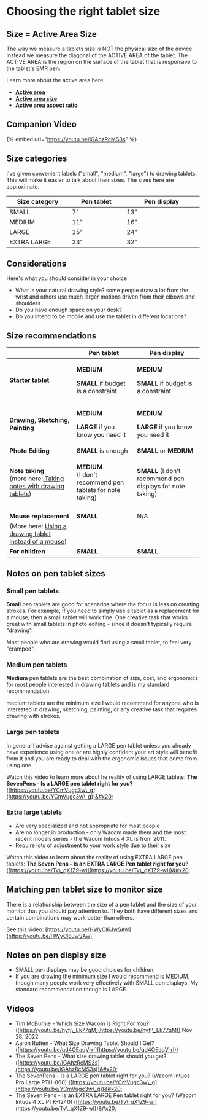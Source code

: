 # Choosing the right tablet size

## Size = Active Area Size

The way we measure a tablets size is NOT the physical size of the device. Instead we measure the diagonal of the ACTIVE AREA of the tablet. The ACTIVE AREA is the region on the surface of the tablet that is responsive to the tablet's EMR pen.

Learn more about the active area here:

* [**Active area**](active-area.md) &#x20;
* [**Active area size**](active-area-size.md)
* [**Active area aspect ratio**](active-area-aspect-ratio.md)

## Companion Video

{% embed url="https://youtu.be/lGAhzRcMS3s" %}



## Size categories

I've given convenient labels ("small", "medium", "large") to drawing tablets. This will make it easier to talk about their sizes. The sizes here are approximate.

<table><thead><tr><th width="188">Size category</th><th width="170.33333333333331">Pen tablet</th><th width="249.66666666666669">Pen display</th></tr></thead><tbody><tr><td>SMALL</td><td>7"</td><td>13"</td></tr><tr><td>MEDIUM</td><td>11"</td><td>16"</td></tr><tr><td>LARGE</td><td>15"</td><td>24"</td></tr><tr><td>EXTRA LARGE</td><td>23"</td><td>32"</td></tr></tbody></table>

## Considerations

Here's what you should consider in your choice

* What is your natural drawing style? some people draw a lot from the wrist and others use much larger motions driven from their elbows and shoulders
* Do you have enough space on your desk?
* Do you intend to be mobile and use the tablet in different locations?

## Size recommendations

|                                                                                                                                                       | Pen tablet                                                                            | Pen display                                                                           |
| ----------------------------------------------------------------------------------------------------------------------------------------------------- | ------------------------------------------------------------------------------------- | ------------------------------------------------------------------------------------- |
| **Starter tablet**                                                                                                                                    | <p><strong>MEDIUM</strong></p><p><strong>SMALL</strong> if budget is a constraint</p> | <p><strong>MEDIUM</strong></p><p><strong>SMALL</strong> if budget is a constraint</p> |
| **Drawing, Sketching, Painting**                                                                                                                      | <p><strong>MEDIUM</strong></p><p><strong>LARGE</strong> if you know you need it</p>   | <p><strong>MEDIUM</strong></p><p><strong>LARGE</strong> if you know you need it</p>   |
| **Photo Editing**                                                                                                                                     | **SMALL** is enough                                                                   | **SMALL** or **MEDIUM**                                                               |
| <p><strong>Note taking</strong><br>(more here:<a href="../use-cases/taking-notes-with-drawing-tablets.md"> Taking notes with drawing tablets</a>)</p> | <p><strong>MEDIUM</strong><br>(I don't recommend pen tablets for note taking)</p>     | **SMALL** (I don't recommend pen displays for note taking)                            |
|                                                                                                                                                       |                                                                                       |                                                                                       |
| **Mouse replacement**                                                                                                                                 | **SMALL**                                                                             | N/A                                                                                   |
| (More here: [Using a drawing tablet instead of a mouse](../use-cases/using-a-drawing-tablet-instead-of-a-mouse.md))                                   |                                                                                       |                                                                                       |
| **For children**                                                                                                                                      | **SMALL**                                                                             | **SMALL**                                                                             |

## Notes on pen tablet sizes&#x20;

### **Small pen tablets**

**Small** pen tablets are good for scenarios where the focus is less on creating strokes. For example, if you need to simply use a tablet as a replacement for a mouse, then a small tablet will work fine. One creative task that works great with small tablets in photo editing - since it doesn't typically require "drawing".&#x20;

Most people who are drawing would find using a small tablet, to feel very "cramped".

### Medium pen tablets

**Medium** pen tablets are the best combination of size, cost, and ergonomics for most people interested in drawing tablets and is my standard recommendation.

medium tablets are the minimum size I would recommend for anyone who is interested in drawing, sketching, painting, or any creative task that requires drawing with strokes.

### Large pen tablets

In general I advise against getting a LARGE pen tablet unless you already have experience using one or are highly confident your art style will benefit from it and you are ready to deal with the ergonomic issues that come from using one.

Watch this video to learn more about he reality of using LARGE tablets: **The SevenPens - Is a LARGE pen tablet right for you?** ([https://youtu.be/YCmVugc3w\_g](https://youtu.be/YCmVugc3w\_g))&#x20;

### Extra large tablets

* Are very specialized and not appropriate for most people
* Are no longer in production -  only Wacom made them and the most recent models series - the Wacom Intuos 4 XL is from 2011.
* Require lots of adjustment to your work style due to their size

Watch this video to learn about the reality of using EXTRA LARGE pen tablets: **The Seven Pens - Is an EXTRA LARGE Pen tablet right for you**? ([https://youtu.be/Tv\_qX1Z9-wI](https://youtu.be/Tv\_qX1Z9-wI))&#x20;

## Matching pen tablet size to monitor size

There is a relationship between the size of a pen tablet and the size of your monitor that you should pay attention to. They both have different sizes and certain combinations may work better than others.

See this video: [https://youtu.be/HWyCl6JwSAw](https://youtu.be/HWyCl6JwSAw)

## Notes on pen display size

* SMALL pen displays may be good choices for children.
* If you are drawing the minimum size I would recommend is MEDIUM, though many people work very effectively with SMALL pen displays. My standard recommendation though is LARGE.

## **Videos**

* Tim McBurnie - Which Size Wacom Is Right For You? ([https://youtu.be/hyfj\_Ek77qM](https://youtu.be/hyfj\_Ek77qM)) Nov 28, 2022
* Aaron Rutten - What Size Drawing Tablet Should I Get? ([https://youtu.be/qd4OEaqV-rI](https://youtu.be/qd4OEaqV-rI)) &#x20;
* The Seven Pens - What size drawing tablet should you get? ([https://youtu.be/lGAhzRcMS3s](https://youtu.be/lGAhzRcMS3s))&#x20;
* The SevenPens - Is a LARGE pen tablet right for you? (Wacom Intuos Pro Large PTH-860) ([https://youtu.be/YCmVugc3w\_g](https://youtu.be/YCmVugc3w\_g))&#x20;
* The Seven Pens - Is an EXTRA LARGE Pen tablet right for you? (Wacom Intuos 4 XL PTK-1240) ([https://youtu.be/Tv\_qX1Z9-wI](https://youtu.be/Tv\_qX1Z9-wI))&#x20;

